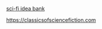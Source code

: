 
[sci-fi idea bank](https://www.notboring.co/p/sci-fi-idea-bank) 

https://classicsofsciencefiction.com


